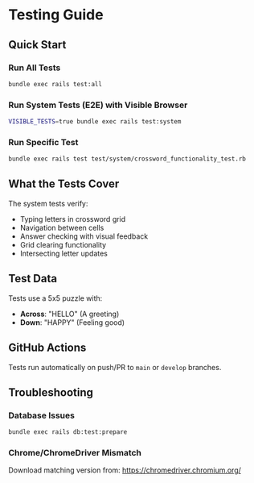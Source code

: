# Testing Guide

## Quick Start

### Run All Tests
```bash
bundle exec rails test:all
```

### Run System Tests (E2E) with Visible Browser
```bash
VISIBLE_TESTS=true bundle exec rails test:system
```

### Run Specific Test
```bash
bundle exec rails test test/system/crossword_functionality_test.rb
```

## What the Tests Cover

The system tests verify:
- Typing letters in crossword grid
- Navigation between cells
- Answer checking with visual feedback
- Grid clearing functionality
- Intersecting letter updates

## Test Data

Tests use a 5x5 puzzle with:
- **Across**: "HELLO" (A greeting)
- **Down**: "HAPPY" (Feeling good)

## GitHub Actions

Tests run automatically on push/PR to `main` or `develop` branches.

## Troubleshooting

### Database Issues
```bash
bundle exec rails db:test:prepare
```

### Chrome/ChromeDriver Mismatch
Download matching version from: https://chromedriver.chromium.org/
